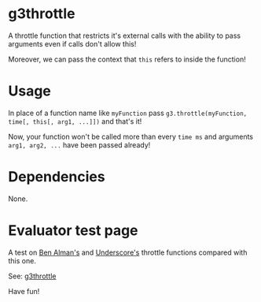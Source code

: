 g3throttle
==========
<p>A throttle function that restricts it's external calls with the ability to pass arguments even if calls don't allow this!</p>
<p>Moreover, we can pass the context that <code>this</code> refers to inside the function!</p>

Usage
=====
<p>In place of a function name like <code>myFunction</code> pass <code>g3.throttle(myFunction, time[, this[, arg1, ...]])</code> and that's it!</p>
<p>Now, your function won't be called more than every <code>time ms</code> and arguments <code>arg1, arg2, ...</code> have been passed already!</p>

Dependencies
============
None.

Evaluator test page
===================
<p>A test on <a href='http://benalman.com/projects/jquery-throttle-debounce-plugin/'>Ben Alman's</a> and <a href='http://underscorejs.org/#throttle'>Underscore's</a> throttle functions compared with this one.</p>
<p>See: <a href="http://centurianii.github.io/g3throttle/">g3throttle</a></p>

Have fun!
